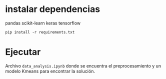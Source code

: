 # instalar dependencias
pandas
scikit-learn
keras
tensorflow

`pip install -r requirements.txt`

# Ejecutar
Archivo `data_analysis.ipynb` donde se encuentra el preprocesamiento y un modelo Kmeans para encontrar la solución. 
